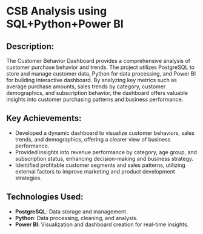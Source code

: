 # CSB Analysis using SQL+Python+Power BI

## Description:
The Customer Behavior Dashboard provides a comprehensive analysis of customer purchase behavior and trends. The project utilizes PostgreSQL to store and manage customer data, Python for data processing, and Power BI for building interactive dashboard. By analyzing key metrics such as average purchase amounts, sales trends by category, customer demographics, and subscription behavior, the dashboard offers valuable insights into customer purchasing patterns and business performance.

## Key Achievements:
- Developed a dynamic dashboard to visualize customer behaviors, sales trends, and demographics, offering a clearer view of business performance.
- Provided insights into revenue performance by category, age group, and subscription status, enhancing decision-making and business strategy.
- Identified profitable customer segments and sales patterns, utilizing external factors to improve marketing and product development strategies.

## Technologies Used:
- **PostgreSQL**: Data storage and management.
- **Python**: Data processing, cleaning, and analysis.
- **Power BI**: Visualization and dashboard creation for real-time insights.
